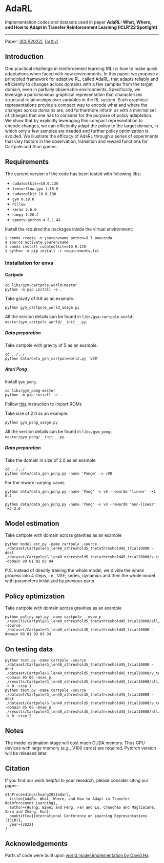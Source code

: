 # AdaRL

Implementation codes and datasets used in paper **AdaRL: What, Where, and How to Adapt in Transfer Reinforcement Learning (ICLR'22 Spotlight)**.

---
Paper:
[[ICLR2022]](https://openreview.net/pdf?id=8H5bpVwvt5),
[[arXiv]](https://arxiv.org/abs/2107.02729)



## Introduction

One practical challenge in reinforcement learning (RL) is how to make quick adaptations when faced with new environments. In this paper, we propose a principled framework for adaptive RL, called AdaRL, that adapts reliably and efficiently to changes across domains with a few samples from the target domain, even in partially observable environments. Specifically, we leverage a parsimonious graphical representation that characterizes structural relationships over variables in the RL system. Such graphical representations provide a compact way to encode what and where the changes across domains are, and furthermore inform us with a minimal set of changes that one has to consider for the purpose of policy adaptation. We show that by explicitly leveraging this compact representation to encode changes, we can efficiently adapt the policy to the target domain, in which only a few samples are needed and further policy optimization is avoided. We illustrate the efficacy of AdaRL through a series of experiments that vary factors in the observation, transition and reward functions for Cartpole and Atari games.


## Requirements
The current version of the code has been tested with following libs:
* `cudatoolkit==10.0.130`
* `tensorflow-gpu 1.15.0`
* `cudatoolkit 10.0.130`
* `gym 0.18.0`
* `Pillow`
* `keras 2.6.0`
* `numpy 1.20.2`
* `opencv-python 4.5.1.48`

Install the required the packages inside the virtual environment:
```
$ conda create -n yourenvname python=3.7 anaconda
$ source activate yourenvname
$ conda install cudatoolkit==10.0.130
$ python -m pip install -r requirements.txt
```
### Installation for envs 
#### Cartpole
```
cd libs/gym-cartpole-world-master
python -m pip install -e .
```
Take gravity of 9.8 as an example.
```
python gym_cartpole_world_usage.py
```
All the version details can be found in ```libs/gym-cartpole-world-master/gym_cartpole_world/__init__.py```.
##### Data preparation
Take cartpole with gravity of 5 as an example.
```
cd ../../
python data/data_gen_cartpoleworld.py 'v00' 
```
##### Atari Pong
Install ```gym_pong```.
  ```
  cd libs/gym_pong-master
  python -m pip install -e .
  ```

Follow [this](https://github.com/openai/atari-py#roms) instruction to import ROMs

Take size of 2.0 as an example.
  ```
  python gym_pong_usage.py
  ```

  All the version details can be found in ```libs/gym_pong-master/gym_pong/__init__.py```.

##### Data preparation
Take the domain in size of 2.0 as an example
```
cd ../../
python data/data_gen_pong.py -name 'Pongm' -v v00
```
For the reward-varying cases
```
python data/data_gen_pong.py -name 'Pong' -v v0 -rewardm 'linear' -k1 0.1

python data/data_gen_pong.py -name 'Pong' -v v0 -rewardm 'non-linear' -k2 2.0
```
## Model estimation
Take cartpole with domain across gravities as an example
```
python model_est.py -name cartpole -source ./dataset/Cartpole/G_len40_xthreshold5_thetathreshold45_trial10000 -dest ./dataset/Cartpole/G_len40_xthreshold5_thetathreshold45_trial10000/v_train -domain 00 01 02 03 04
```
P.S. instead of directly training the whole model, we divide the whole process into 4 steps, i.e., VAE, series, dynamics and then the whole model with parameters initialized by previous parts.

## Policy optimization
Take cartpole with domain across gravities as an example
```
python policy_opt.py -name cartpole  -mvae_p ./results/Cartpole/G_len40_xthreshold5_thetathreshold45_trial10000/all/{TIME_NOW}/all.json -source ./dataset/Cartpole/G_len40_xthreshold5_thetathreshold45_trial10000 -domain 00 01 02 03 04
```

## On testing data 
```
python test.py -name cartpole -source ./dataset/Cartpole/G_len40_xthreshold5_thetathreshold45_trial10000 -dest ./dataset/Cartpole/G_len40_xthreshold5_thetathreshold45_trial10000/v_test -domain 05 06 -mvae_p ./results/Cartpole/G_len40_xthreshold5_thetathreshold45_trial10000/all/{TIME_NOW}/all.json -k 0 -step 1
python test.py -name cartpole -source ./dataset/Cartpole/G_len40_xthreshold5_thetathreshold45_trial10000 -dest ./dataset/Cartpole/G_len40_xthreshold5_thetathreshold45_trial10000/v_test -domain 05 06 -mvae_p ./results/Cartpole/G_len40_xthreshold5_thetathreshold45_trial10000/all/{TIME_NOW}/all.json -k 0 -step 2
```

## Notes
The model estimation stage will cost much CUDA memory. Thus GPU devices with large memory (e.g., V100 cards) are required. Pytorch version will be released later. 

## Citation

If you find our work helpful to your research, please consider citing our paper:

```
@InProceedings{huang2021adarl,
  title={AdaRL: What, Where, and How to Adapt in Transfer Reinforcement Learning},
  author={Huang, Biwei and Feng, Fan and Lu, Chaochao and Magliacane, Sara and Zhang, Kun},
  booktitle={International Conference on Learning Representations (ICLR)},
  year={2022}
}
```

## Acknowledgements
Parts of code were built upon [world model implementation by David Ha](https://github.com/hardmaru/WorldModelsExperiments).
